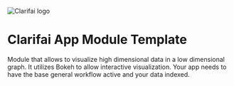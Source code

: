 ![Clarifai logo](https://www.clarifai.com/hs-fs/hubfs/logo/Clarifai/clarifai-740x150.png?width=240)

# Clarifai App Module Template

Module that allows to visualize high dimensional data in a low dimensional graph. It utilizes Bokeh to allow interactive visualization. Your app needs to have the base general workflow active and your data indexed.
